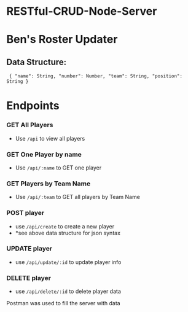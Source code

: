 # RESTful-CRUD-Node-Server

# Ben's Roster Updater

## Data Structure:
  `
  {
    "name": String,
    "number": Number,
    "team": String,
    "position": String
  }`
  
# Endpoints
### GET All Players
  - Use `/api` to view all players
  
 ### GET One Player by name
  - Use `/api/:name` to GET one player
  
 ### GET Players by Team Name
  - Use `/api/:team` to GET all players by Team Name
  
 ### POST player
  - use `/api/create` to create a new player 
  - *see above data structure for json syntax
  
 ### UPDATE player
  - use `/api/update/:id` to update player info
  
 ### DELETE player
  - use `/api/delete/:id` to delete player data
  
 
Postman was used to fill the server with data
